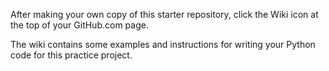 After making your own copy of this starter repository, click the Wiki icon at the top of your GitHub.com page.

The wiki contains some examples and instructions for writing your Python code for this practice project.
